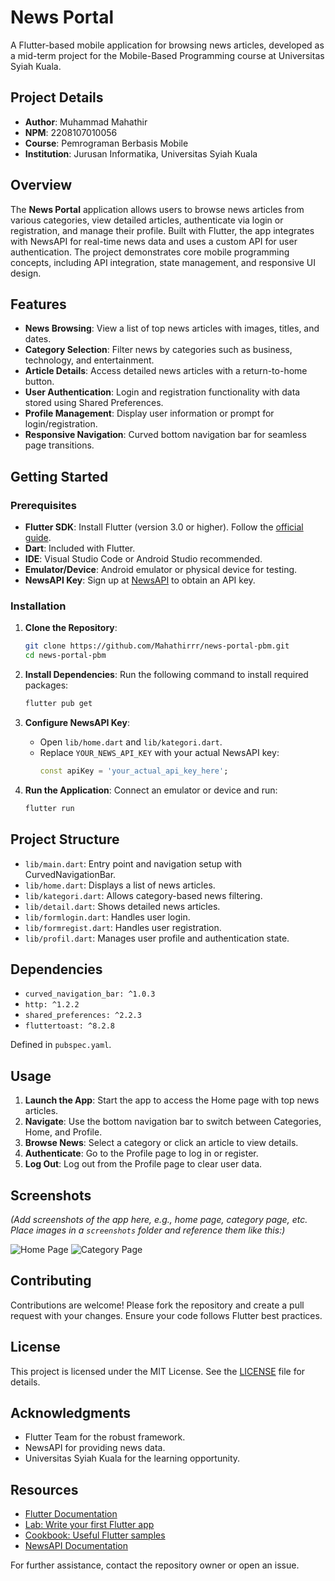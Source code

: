 # News Portal

A Flutter-based mobile application for browsing news articles, developed as a mid-term project for the Mobile-Based Programming course at Universitas Syiah Kuala.

## Project Details

- **Author**: Muhammad Mahathir
- **NPM**: 2208107010056
- **Course**: Pemrograman Berbasis Mobile
- **Institution**: Jurusan Informatika, Universitas Syiah Kuala

## Overview

The **News Portal** application allows users to browse news articles from various categories, view detailed articles, authenticate via login or registration, and manage their profile. Built with Flutter, the app integrates with NewsAPI for real-time news data and uses a custom API for user authentication. The project demonstrates core mobile programming concepts, including API integration, state management, and responsive UI design.

## Features

- **News Browsing**: View a list of top news articles with images, titles, and dates.
- **Category Selection**: Filter news by categories such as business, technology, and entertainment.
- **Article Details**: Access detailed news articles with a return-to-home button.
- **User Authentication**: Login and registration functionality with data stored using Shared Preferences.
- **Profile Management**: Display user information or prompt for login/registration.
- **Responsive Navigation**: Curved bottom navigation bar for seamless page transitions.

## Getting Started

### Prerequisites

- **Flutter SDK**: Install Flutter (version 3.0 or higher). Follow the [official guide](https://docs.flutter.dev/get-started/install).
- **Dart**: Included with Flutter.
- **IDE**: Visual Studio Code or Android Studio recommended.
- **Emulator/Device**: Android emulator or physical device for testing.
- **NewsAPI Key**: Sign up at [NewsAPI](https://newsapi.org/) to obtain an API key.

### Installation

1. **Clone the Repository**:
   ```bash
   git clone https://github.com/Mahathirrr/news-portal-pbm.git
   cd news-portal-pbm
   ```

2. **Install Dependencies**:
   Run the following command to install required packages:
   ```bash
   flutter pub get
   ```

3. **Configure NewsAPI Key**:
   - Open `lib/home.dart` and `lib/kategori.dart`.
   - Replace `YOUR_NEWS_API_KEY` with your actual NewsAPI key:
     ```dart
     const apiKey = 'your_actual_api_key_here';
     ```

4. **Run the Application**:
   Connect an emulator or device and run:
   ```bash
   flutter run
   ```

## Project Structure

- `lib/main.dart`: Entry point and navigation setup with CurvedNavigationBar.
- `lib/home.dart`: Displays a list of news articles.
- `lib/kategori.dart`: Allows category-based news filtering.
- `lib/detail.dart`: Shows detailed news articles.
- `lib/formlogin.dart`: Handles user login.
- `lib/formregist.dart`: Handles user registration.
- `lib/profil.dart`: Manages user profile and authentication state.

## Dependencies

- `curved_navigation_bar: ^1.0.3`
- `http: ^1.2.2`
- `shared_preferences: ^2.2.3`
- `fluttertoast: ^8.2.8`

Defined in `pubspec.yaml`.

## Usage

1. **Launch the App**: Start the app to access the Home page with top news articles.
2. **Navigate**: Use the bottom navigation bar to switch between Categories, Home, and Profile.
3. **Browse News**: Select a category or click an article to view details.
4. **Authenticate**: Go to the Profile page to log in or register.
5. **Log Out**: Log out from the Profile page to clear user data.

## Screenshots

*(Add screenshots of the app here, e.g., home page, category page, etc. Place images in a `screenshots` folder and reference them like this:)*

![Home Page](screenshots/screenshot_home.png)
![Category Page](screenshots/screenshot_category.png)

## Contributing

Contributions are welcome! Please fork the repository and create a pull request with your changes. Ensure your code follows Flutter best practices.

## License

This project is licensed under the MIT License. See the [LICENSE](LICENSE) file for details.

## Acknowledgments

- Flutter Team for the robust framework.
- NewsAPI for providing news data.
- Universitas Syiah Kuala for the learning opportunity.

## Resources

- [Flutter Documentation](https://docs.flutter.dev/)
- [Lab: Write your first Flutter app](https://docs.flutter.dev/get-started/codelab)
- [Cookbook: Useful Flutter samples](https://docs.flutter.dev/cookbook)
- [NewsAPI Documentation](https://newsapi.org/docs)

For further assistance, contact the repository owner or open an issue.